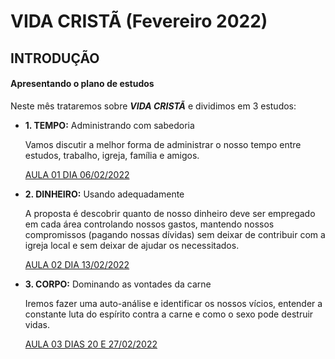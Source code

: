 # VIDA CRISTÃ (Fevereiro 2022)

## INTRODUÇÃO

#### Apresentando o plano de estudos
Neste mês trataremos sobre ***VIDA CRISTÃ*** e dividimos em 3 estudos:

  - **1. TEMPO:** Administrando com sabedoria

    Vamos discutir a melhor forma de administrar o nosso tempo entre estudos, trabalho, igreja, família e amigos.

    [AULA 01 DIA 06/02/2022](./AULA-01-TEMPO.md)

  - **2. DINHEIRO:** Usando adequadamente

    A proposta é descobrir quanto de nosso dinheiro deve ser empregado em cada área controlando nossos gastos, mantendo nossos compromissos (pagando nossas dívidas) sem deixar de contribuir com a igreja local e sem deixar de ajudar os necessitados.

    [AULA 02 DIA 13/02/2022](./EM-BREVE.md)

  - **3. CORPO:** Dominando as vontades da carne

    Iremos fazer uma auto-análise e identificar os nossos vícios, entender a constante luta do espírito contra a carne e como o sexo pode destruir vidas.

    [AULA 03 DIAS 20 E 27/02/2022](./EM-BREVE.md)